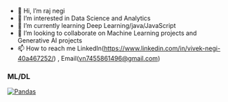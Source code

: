 - 👋 Hi, I’m raj negi
- 👀 I’m interested in Data Science and Analytics 
- 🌱 I’m currently learning Deep Learning/java/JavaScript 
- 💞️ I’m looking to collaborate on Machine Learning projects and Generative AI projects
- 📫 How to reach me LinkedIn(https://www.linkedin.com/in/vivek-negi-40a467252/) , Email(vn7455861496@gmail.com)
### ML/DL
[![Pandas](https://img.shields.io/badge/pandas-black?style=for-the-badge&logo=pandas)](https://github.com/rajnegi0226/rajnegi0226)
<!---
rajnegi0226/rajnegi0226 is a ✨ special ✨ repository because its `README.md` (this file) appears on your GitHub profile.
You can click the Preview link to take a look at your changes.
--->
